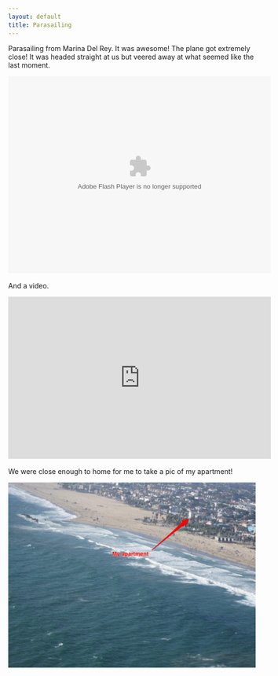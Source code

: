 ```yaml
---
layout: default
title: Parasailing
---
```


Parasailing from Marina Del Rey. It was awesome! The plane got extremely close! It was headed straight at us but veered away at what seemed like the last moment. 


<object width="535" height="401"> <param name="flashvars" value="offsite=true&lang=en-us&page_show_url=%2Fphotos%2Fehrenmurdick%2Fsets%2F72157627587508518%2Fshow%2F&page_show_back_url=%2Fphotos%2Fehrenmurdick%2Fsets%2F72157627587508518%2F&set_id=72157627587508518&jump_to="></param> <param name="movie" value="http://www.flickr.com/apps/slideshow/show.swf?v=104087"></param> <param name="allowFullScreen" value="true"></param><embed type="application/x-shockwave-flash" src="http://www.flickr.com/apps/slideshow/show.swf?v=104087" allowFullScreen="true" flashvars="offsite=true&lang=en-us&page_show_url=%2Fphotos%2Fehrenmurdick%2Fsets%2F72157627587508518%2Fshow%2F&page_show_back_url=%2Fphotos%2Fehrenmurdick%2Fsets%2F72157627587508518%2F&set_id=72157627587508518&jump_to=" width="535" height="401"></embed></object>


And a video.


<object width="535" height="330"><param name="movie" value="http://www.youtube.com/v/3Hz49Y6aYgk?version=3&amp;hl=en_US"></param><param name="allowFullScreen" value="true"></param><param name="allowscriptaccess" value="always"></param><embed src="http://www.youtube.com/v/3Hz49Y6aYgk?version=3&amp;hl=en_US" type="application/x-shockwave-flash" width="535" height="330" allowscriptaccess="always" allowfullscreen="true"></embed></object>


We were close enough to home for me to take a pic of my apartment!

<img src="/images/apartment.jpg" width="535" />

